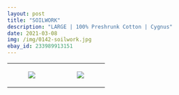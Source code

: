 ```yaml
---
layout: post
title: "SOILWORK"
description: "LARGE | 100% Preshrunk Cotton | Cygnus"
date: 2021-03-08
img: /img/0142-soilwork.jpg
ebay_id: 233989913151
---
```




<table style="width:100%;"><tr><td style="vertical-align:top;">
      <figure class="tmblr-full" data-orig-height="2048" data-orig-width="1365" data-orig-src="https://concertshirts.netlify.app/shirts/0142/0142-01.jpg"><img src="https://64.media.tumblr.com/7796be3010ea614afef14767f91e876d/da7a7b2863588e76-52/s540x810/e47e8a54d9c96526529da11dc573ffd2b558b423.jpg" data-orig-height="2048" data-orig-width="1365" data-orig-src="https://concertshirts.netlify.app/shirts/0142/0142-01.jpg"/></figure></td>
    <td style="vertical-align:top;">
      <figure class="tmblr-full" data-orig-height="2048" data-orig-width="1365" data-orig-src="https://concertshirts.netlify.app/shirts/0142/0142-02.jpg"><img src="https://64.media.tumblr.com/6b8841948387cc079aa902217a07cde4/da7a7b2863588e76-ce/s540x810/9f4d729a4917253934040b8521bfbcf471b16bfc.jpg" data-orig-height="2048" data-orig-width="1365" data-orig-src="https://concertshirts.netlify.app/shirts/0142/0142-02.jpg"/></figure></td>
  </tr></table>
